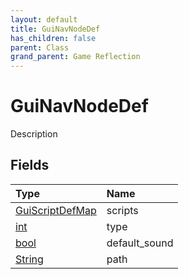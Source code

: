 ```yaml
---
layout: default
title: GuiNavNodeDef
has_children: false
parent: Class
grand_parent: Game Reflection
---
```

# GuiNavNodeDef
Description 

## Fields
| Type | Name |
|:-------------|:--------------|
| [GuiScriptDefMap](/game-reflection/classes/gui_script_def_map.md) | scripts |
| [int](/game-reflection/enums/int.md) | type |
| [bool](/game-reflection/components/bool.md) | default_sound |
| [String](/game-reflection/components/string.md) | path |
